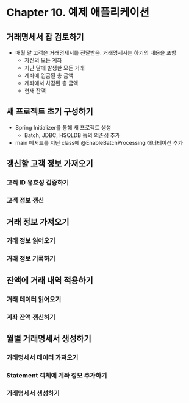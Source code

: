 # Chapter 10. 예제 애플리케이션

## 거래명세서 잡 검토하기
- 매월 말 고객은 거래명세서를 전달받음. 거래명세서는 하기의 내용을 포함
  - 자신의 모든 계좌
  - 지난 달에 발생한 모든 거래
  - 계좌에 입금된 총 금액
  - 계좌에서 차감된 총 금액
  - 현재 잔액

## 새 프로젝트 초기 구성하기
- Spring Initializer를 통해 새 프로젝트 생성
  - Batch, JDBC, HSQLDB 등의 의존성 추가
- main 메서드를 지닌 class에 @EnableBatchProcessing 애너테이션 추가

## 갱신할 고객 정보 가져오기
### 고겍 ID 유효성 검증하기
### 고객 정보 갱신
## 거래 정보 가져오기
### 거래 정보 읽어오기
### 거래 정보 기록하기
## 잔액에 거래 내역 적용하기
### 거래 데이터 읽어오기
### 계좌 잔액 갱신하기
## 월별 거래명세서 생성하기
### 거래명세서 데이터 가져오기
### Statement 객체에 계좌 정보 추가하기
### 거래명세서 생성하기